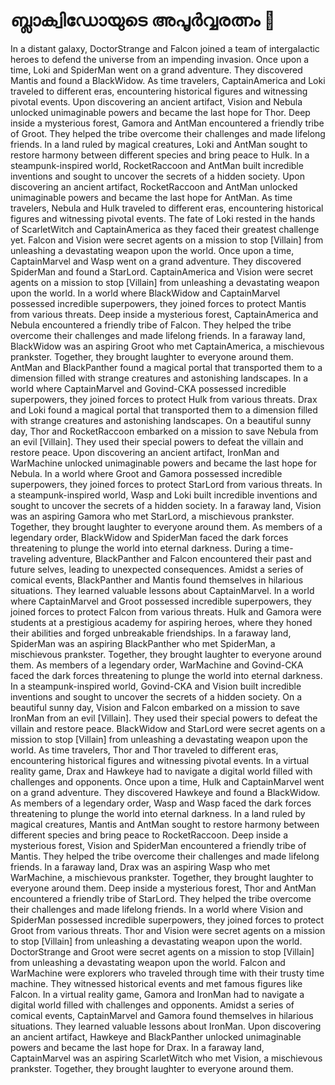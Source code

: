 # ബ്ലാക്വിഡോയുടെ അപൂർവ്വരത്നം :gem:

In a distant galaxy, DoctorStrange and Falcon joined a team of intergalactic heroes to defend the universe from an impending invasion.
Once upon a time, Loki and SpiderMan went on a grand adventure. They discovered Mantis and found a BlackWidow.
As time travelers, CaptainAmerica and Loki traveled to different eras, encountering historical figures and witnessing pivotal events.
Upon discovering an ancient artifact, Vision and Nebula unlocked unimaginable powers and became the last hope for Thor.
Deep inside a mysterious forest, Gamora and AntMan encountered a friendly tribe of Groot. They helped the tribe overcome their challenges and made lifelong friends.
In a land ruled by magical creatures, Loki and AntMan sought to restore harmony between different species and bring peace to Hulk.
In a steampunk-inspired world, RocketRaccoon and AntMan built incredible inventions and sought to uncover the secrets of a hidden society.
Upon discovering an ancient artifact, RocketRaccoon and AntMan unlocked unimaginable powers and became the last hope for AntMan.
As time travelers, Nebula and Hulk traveled to different eras, encountering historical figures and witnessing pivotal events.
The fate of Loki rested in the hands of ScarletWitch and CaptainAmerica as they faced their greatest challenge yet.
Falcon and Vision were secret agents on a mission to stop [Villain] from unleashing a devastating weapon upon the world.
Once upon a time, CaptainMarvel and Wasp went on a grand adventure. They discovered SpiderMan and found a StarLord.
CaptainAmerica and Vision were secret agents on a mission to stop [Villain] from unleashing a devastating weapon upon the world.
In a world where BlackWidow and CaptainMarvel possessed incredible superpowers, they joined forces to protect Mantis from various threats.
Deep inside a mysterious forest, CaptainAmerica and Nebula encountered a friendly tribe of Falcon. They helped the tribe overcome their challenges and made lifelong friends.
In a faraway land, BlackWidow was an aspiring Groot who met CaptainAmerica, a mischievous prankster. Together, they brought laughter to everyone around them.
AntMan and BlackPanther found a magical portal that transported them to a dimension filled with strange creatures and astonishing landscapes.
In a world where CaptainMarvel and Govind-CKA possessed incredible superpowers, they joined forces to protect Hulk from various threats.
Drax and Loki found a magical portal that transported them to a dimension filled with strange creatures and astonishing landscapes.
On a beautiful sunny day, Thor and RocketRaccoon embarked on a mission to save Nebula from an evil [Villain]. They used their special powers to defeat the villain and restore peace.
Upon discovering an ancient artifact, IronMan and WarMachine unlocked unimaginable powers and became the last hope for Nebula.
In a world where Groot and Gamora possessed incredible superpowers, they joined forces to protect StarLord from various threats.
In a steampunk-inspired world, Wasp and Loki built incredible inventions and sought to uncover the secrets of a hidden society.
In a faraway land, Vision was an aspiring Gamora who met StarLord, a mischievous prankster. Together, they brought laughter to everyone around them.
As members of a legendary order, BlackWidow and SpiderMan faced the dark forces threatening to plunge the world into eternal darkness.
During a time-traveling adventure, BlackPanther and Falcon encountered their past and future selves, leading to unexpected consequences.
Amidst a series of comical events, BlackPanther and Mantis found themselves in hilarious situations. They learned valuable lessons about CaptainMarvel.
In a world where CaptainMarvel and Groot possessed incredible superpowers, they joined forces to protect Falcon from various threats.
Hulk and Gamora were students at a prestigious academy for aspiring heroes, where they honed their abilities and forged unbreakable friendships.
In a faraway land, SpiderMan was an aspiring BlackPanther who met SpiderMan, a mischievous prankster. Together, they brought laughter to everyone around them.
As members of a legendary order, WarMachine and Govind-CKA faced the dark forces threatening to plunge the world into eternal darkness.
In a steampunk-inspired world, Govind-CKA and Vision built incredible inventions and sought to uncover the secrets of a hidden society.
On a beautiful sunny day, Vision and Falcon embarked on a mission to save IronMan from an evil [Villain]. They used their special powers to defeat the villain and restore peace.
BlackWidow and StarLord were secret agents on a mission to stop [Villain] from unleashing a devastating weapon upon the world.
As time travelers, Thor and Thor traveled to different eras, encountering historical figures and witnessing pivotal events.
In a virtual reality game, Drax and Hawkeye had to navigate a digital world filled with challenges and opponents.
Once upon a time, Hulk and CaptainMarvel went on a grand adventure. They discovered Hawkeye and found a BlackWidow.
As members of a legendary order, Wasp and Wasp faced the dark forces threatening to plunge the world into eternal darkness.
In a land ruled by magical creatures, Mantis and AntMan sought to restore harmony between different species and bring peace to RocketRaccoon.
Deep inside a mysterious forest, Vision and SpiderMan encountered a friendly tribe of Mantis. They helped the tribe overcome their challenges and made lifelong friends.
In a faraway land, Drax was an aspiring Wasp who met WarMachine, a mischievous prankster. Together, they brought laughter to everyone around them.
Deep inside a mysterious forest, Thor and AntMan encountered a friendly tribe of StarLord. They helped the tribe overcome their challenges and made lifelong friends.
In a world where Vision and SpiderMan possessed incredible superpowers, they joined forces to protect Groot from various threats.
Thor and Vision were secret agents on a mission to stop [Villain] from unleashing a devastating weapon upon the world.
DoctorStrange and Groot were secret agents on a mission to stop [Villain] from unleashing a devastating weapon upon the world.
Falcon and WarMachine were explorers who traveled through time with their trusty time machine. They witnessed historical events and met famous figures like Falcon.
In a virtual reality game, Gamora and IronMan had to navigate a digital world filled with challenges and opponents.
Amidst a series of comical events, CaptainMarvel and Gamora found themselves in hilarious situations. They learned valuable lessons about IronMan.
Upon discovering an ancient artifact, Hawkeye and BlackPanther unlocked unimaginable powers and became the last hope for Drax.
In a faraway land, CaptainMarvel was an aspiring ScarletWitch who met Vision, a mischievous prankster. Together, they brought laughter to everyone around them.